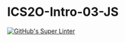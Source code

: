 # ICS2O-Intro-03-JS

[![GitHub's Super Linter](https://github.com/Emmanuel-Fofeyin/ICS2O-Intro-03-JS/workflows/GitHub's%20Super%20Linter/badge.svg)](https://github.com/Emmanuel-Fofeyin/ICS2O-Intro-03-JS/actions)
